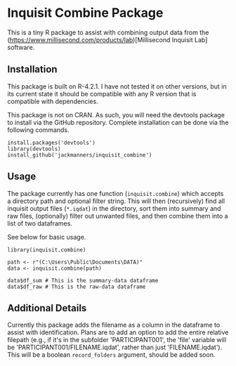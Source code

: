 # Inquisit Combine Package

This is a tiny R package to assist with combining output data from the (https://www.millisecond.com/products/lab)[Millisecond Inquisit Lab] software.

## Installation

This package is built on R-4.2.1. I have not tested it on other versions, but in its current state it should be compatible with any R version that is compatible with dependencies.

This package is not on CRAN. As such, you will need the devtools package to install via the GitHub repository. Complete installation can be done via the following commands.
```
install.packages('devtools')
library(devtools)
install_github('jackmanners/inquisit_combine')
```

## Usage

The package currently has one function (`inquisit.combine`) which accepts a directory path and optional filter string. This will then (recursively) find all inquisit output files (`*.iqdat`) in the directory, sort them into summary and raw files, (optionally) filter out unwanted files, and then combine them into a list of two dataframes. 

See below for basic usage.
```
library(inquisit.combine)

path <- r"(C:\Users\Public\Documents\DATA)"
data <- inquisit.combine(path)

data$df_sum # This is the summary-data dataframe
data$df_raw # This is the raw-data dataframe
```

## Additional Details

Currently this package adds the filename as a column in the dataframe to assist with identification. Plans are to add an option to add the entire relative filepath (e.g., if it's in the subfolder 'PARTICIPANT001', the 'file' variable will be 'PARTICIPANT001/FILENAME.iqdat', rather than just 'FILENAME.iqdat'). This will be a boolean `record_folders` argument, should be added soon. 